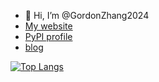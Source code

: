 - 👋 Hi, I’m @GordonZhang2024
- [My website](https://gordonzhang.pythonanywhere.com/)
- [PyPI profile](https://pypi.org/user/GordonZhang/)
- [blog](https://gordonzhang2024.github.io/)

[![Top Langs](https://github-readme-stats.vercel.app/api/top-langs/?username=GordonZhang2024&hide=Jupyter_Notebook,HTML,CSS,XSLT&exclude_repo=SpaceVim,XPython)](https://github.com/anuraghazra/github-readme-stats)

<!---
GordonZhang2024/GordonZhang2024 is a ✨ special ✨ repository because its `README.md` (this file) appears on your GitHub profile.
You can click the Preview link to take a look at your changes.
--->

